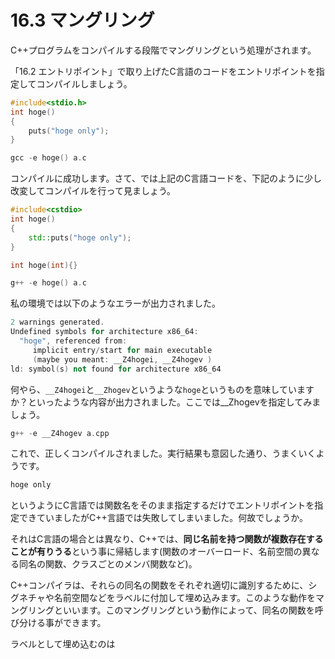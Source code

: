 # 16.3 マングリング

C++プログラムをコンパイルする段階でマングリングという処理がされます。

「16.2 エントリポイント」で取り上げたC言語のコードをエントリポイントを指定してコンパイルしましょう。
```cpp
#include<stdio.h>
int hoge()
{
	puts("hoge only");
}
```
```cpp
gcc -e hoge() a.c
```
コンパイルに成功します。さて、では上記のC言語コードを、下記のように少し改変してコンパイルを行って見ましょう。
```cpp
#include<cstdio>
int hoge()
{
	std::puts("hoge only");
}

int hoge(int){}
```
```cpp
g++ -e hoge() a.c
```
私の環境では以下のようなエラーが出力されました。
```cpp
2 warnings generated.
Undefined symbols for architecture x86_64:
  "hoge", referenced from:
     implicit entry/start for main executable
     (maybe you meant: __Z4hogei, __Z4hogev )
ld: symbol(s) not found for architecture x86_64
```
何やら、`__Z4hogei`と`__Zhogev`というような`hoge`というものを意味していますか？といったような内容が出力されました。ここでは__Zhogevを指定してみましょう。
```cpp
g++ -e __Z4hogev a.cpp
```
これで、正しくコンパイルされました。実行結果も意図した通り、うまくいくようです。
```cpp
hoge only
```
というようにC言語では関数名をそのまま指定するだけでエントリポイントを指定できていましたがC++言語では失敗してしまいました。何故でしょうか。

それはC言語の場合とは異なり、C++では、**同じ名前を持つ関数が複数存在することが有りうる**という事に帰結します(関数のオーバーロード、名前空間の異なる同名の関数、クラスごとのメンバ関数など)。

C++コンパイラは、それらの同名の関数をそれぞれ適切に識別するために、シグネチャや名前空間などをラベルに付加して埋め込みます。このような動作をマングリングといいます。このマングリングという動作によって、同名の関数を呼び分ける事ができます。

ラベルとして埋め込むのは